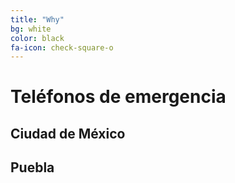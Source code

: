 ```yaml
---
title: "Why"
bg: white
color: black
fa-icon: check-square-o
---
```


# Teléfonos de emergencia

## Ciudad de México

## Puebla
